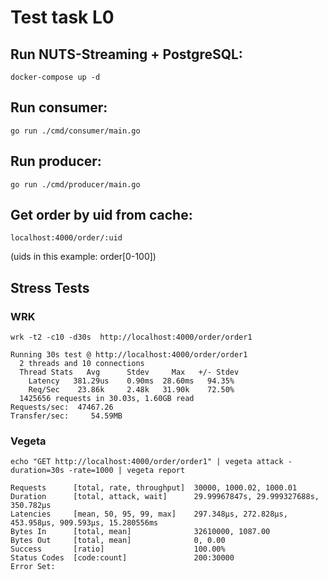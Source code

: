# Test task L0
## Run NUTS-Streaming + PostgreSQL:
```
docker-compose up -d
```
## Run consumer:
```
go run ./cmd/consumer/main.go
```
## Run producer:
```
go run ./cmd/producer/main.go
```
## Get order by uid from cache:
```
localhost:4000/order/:uid
```
(uids in this example: order[0-100])

## Stress Tests
### WRK

```
wrk -t2 -c10 -d30s  http://localhost:4000/order/order1

Running 30s test @ http://localhost:4000/order/order1
  2 threads and 10 connections
  Thread Stats   Avg      Stdev     Max   +/- Stdev
    Latency   381.29us    0.90ms  28.60ms   94.35%
    Req/Sec    23.86k     2.48k   31.90k    72.50%
  1425656 requests in 30.03s, 1.60GB read
Requests/sec:  47467.26
Transfer/sec:     54.59MB
```

### Vegeta
```
echo "GET http://localhost:4000/order/order1" | vegeta attack -duration=30s -rate=1000 | vegeta report

Requests      [total, rate, throughput]  30000, 1000.02, 1000.01
Duration      [total, attack, wait]      29.99967847s, 29.999327688s, 350.782µs
Latencies     [mean, 50, 95, 99, max]    297.348µs, 272.828µs, 453.958µs, 909.593µs, 15.280556ms
Bytes In      [total, mean]              32610000, 1087.00
Bytes Out     [total, mean]              0, 0.00
Success       [ratio]                    100.00%
Status Codes  [code:count]               200:30000  
Error Set:
```